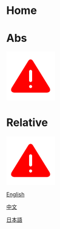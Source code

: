 # Home

# Abs
![](/warning.png)
# Relative
![](warning.png)

[English](docs/en/README.md)

[中文](docs/zh-cn/README.md)

[日本語](docs/ja/README.md)
